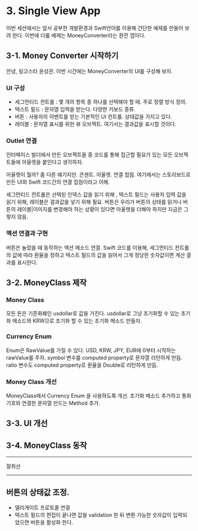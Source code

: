 # 3. Single View App
이번 세션에서는 앞서 공부한 개발환경과 Swift언어를 이용해 간단한 예제를 만들어 보려 한다. 이번에 다룰 예제는 MoneyConverter라는 환전 앱이다.



## 3-1. Money Converter 시작하기
안녕, 링고스타 윤성관.
이번 시간에는 MoneyConverter의 UI를 구성해 보자.

### UI 구성
 * 세그먼티드 컨트롤 : 몇 개의 항목 중 하나를 선택해야 할 때. 주로 정렬 방식 정의.
 * 텍스트 필드 : 문자열 입력을 받는다. 다양한 키보드 종류.
 * 버튼 : 사용자의 이벤트를 받는 기본적인 UI 컨트롤. 상태값을 가지고 있다.
 * 레이블  : 문자열 표시를 위한 뷰 오브젝트. 여기서는 결과값을 표시할 것이다.

 
### Outlet 연결
인터페이스 빌더에서 만든 오브젝트들 중 코드를 통해 접근할 필요가 있는 모든 오브젝트들에 아울렛을 붙인다고 생각하자.

아울렛이 뭘까? 좀 다른 얘기지만. 콘센트. 아울렛. 연결 접점.
여기에서는 스토리보드로 만든 UI와 Swift 코드간의 연결 접점이라고 이해.


세그먼티드 컨트롤은 선택된 인덱스 값을 읽기 위해 , 텍스트 필드는 사용자 입력 값을 읽기 위해, 레이블은 결과값을 넣기 위해 필요.
버튼은 우리가 버튼의 상태를 읽거나 버튼의 레이블|이미지를 변경해야 하는 상황이 있다면 아울렛을 더해야 하지만 지금은 그렇지 않음.
 
### 액션 연결과 구현

버튼은 눌렀을 때 동작하는 액션 메소드 연결.
Swift 코드를 이용해, 세그먼티드 컨트롤의 값에 따라 환율을 정하고
텍스트 필드의 값을 읽어서 그게 정당한 숫자값이면 계산 결과를 표시한다.


## 3-2. MoneyClass 제작

### Money Class
모든 돈은 기준화폐인 usdollar로 값을 가진다.
usdollar로 그냥 초기화할 수 있는 초기화 메소드와 KRW으로 초기화 할 수 있는 초기화 메소드 만들자.

### Currency Enum
Enum은 RawValue를 가질 수 있다.
USD, KRW, JPY, EUR에 0부터 시작하는 rawValue를 주자.
symbol 변수를 computed property로 문자열 리턴하게 만듬.
ratio 변수도 computed property로 환율을 Double로 리턴하게 만듬.


### Money Class 개선
MoneyClass에서 Currency Enum 을 사용하도록 개선.
초기화 메소드 추가하고
통화기호와 연결한 문자열 만드는 Method 추가.

## 3-3. UI 개선


## 3-4. MoneyClass 동작

---

절취선

---

## 버튼의 상태값 조정.
* 델리게이트 프로토콜 연결
* 텍스트 필드의 편집이 끝나면 값을 validation 한 뒤 변환 가능한 숫자값이 입력되었으면 버튼을 활성화 한다. 
